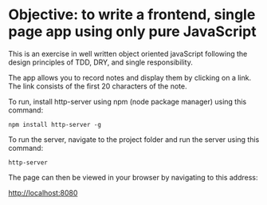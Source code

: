 # Objective: to write a frontend, single page app using only pure JavaScript

This is an exercise in well written object oriented javaScript following the design principles of TDD, DRY, and single responsibility.

The app allows you to record notes and display them by clicking on a link. The link consists of the first 20 characters of the note.

To run, install http-server using npm (node package manager) using this command:

```
npm install http-server -g
```

To run the server, navigate to the project folder and run the server using this command:

```
http-server
```

The page can then be viewed in your browser by navigating to this address:

[http://localhost:8080](http://localhost:8080)
